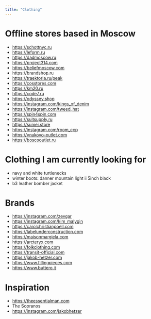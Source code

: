 ```yaml
---
title: "Clothing"
---
```


# Offline stores based in Moscow

* https://schottnyc.ru
* https://leform.ru
* https://dadmoscow.ru
* https://project314.com
* https://beliefmoscow.com
* https://brandshop.ru
* https://traektoria.ru/peak
* https://cosstores.com
* https://km20.ru
* https://code7.ru
* https://odyssey.shop
* https://instagram.com/kings_of_denim
* https://instagram.com/tweed_hat
* https://spin4spin.com
* https://suitsupply.ru
* https://sumei.store
* https://instagram.com/room_ccp
* https://vnukovo-outlet.com
* https://boscooutlet.ru

# Clothing I am currently looking for

* navy and white turtlenecks
* winter boots: danner mountain light ii 5inch black
* b3 leather bomber jacket

# Brands

* https://instagram.com/zevgar
* https://instagram.com/kim_malygin
* https://carolchristianpoell.com
* https://labelunderconstruction.com
* https://maisonmargiela.com
* https://arcteryx.com
* https://folkclothing.com
* https://transit-official.com
* https://jakob-hetzer.com
* https://www.fillingpieces.com
* https://www.buttero.it

# Inspiration

* https://theessentialman.com
* The Sopranos
* https://instagram.com/jakobhetzer
